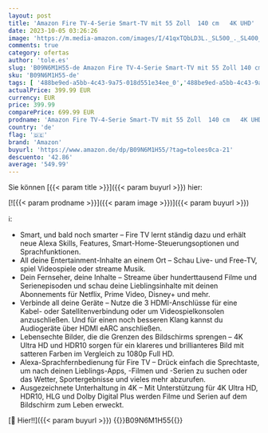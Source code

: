 ```yaml
---
layout: post
title: 'Amazon Fire TV-4-Serie Smart-TV mit 55 Zoll  140 cm   4K UHD'
date: 2023-10-05 03:26:26
image: 'https://m.media-amazon.com/images/I/41qxTQbLD3L._SL500_._SL400_.jpg'
comments: true
category: ofertas
author: 'tole.es'
slug: 'B09N6M1H55-de Amazon Fire TV-4-Serie Smart-TV mit 55 Zoll 140 cm 4K UHD'
sku: 'B09N6M1H55-de'
tags: [ '488be9ed-a5bb-4c43-9a75-018d551e34ee_0','488be9ed-a5bb-4c43-9a75-018d551e34ee_4201','663e9ebf-f22c-46a9-8f5d-f1ccf3d521b8_0','663e9ebf-f22c-46a9-8f5d-f1ccf3d521b8_801','Amazon-Geräte','Amazon-Geräte & Zubehör','Arborist Merchandising Root','Der Sparfuchs','Elektronik & Foto','Fernseher','Fernseher & Heimkino','Fire TV','Fire TV-4-Serie','Self Service','Smart-TVs','Special Features Stores','amazon','🇩🇪', ]
actualPrice: 399.99 EUR
currency: EUR
price: 399.99
comparePrice: 699.99 EUR
prodname: 'Amazon Fire TV-4-Serie Smart-TV mit 55 Zoll  140 cm   4K UHD'
country: 'de'
flag: '🇩🇪'
brand: 'Amazon'
buyurl: 'https://www.amazon.de/dp/B09N6M1H55/?tag=tolees0ca-21'
descuento: '42.86'
average: '549.99'
---
```


Sie können [{{< param title >}}]({{< param buyurl >}}) hier:

[![{{< param prodname >}}]({{< param image >}})]({{< param buyurl >}})

ℹ️:

- Smart, und bald noch smarter – Fire TV lernt ständig dazu und erhält neue Alexa Skills, Features, Smart-Home-Steuerungsoptionen und Sprachfunktionen.
- All deine Entertainment-Inhalte an einem Ort – Schau Live- und Free-TV, spiel Videospiele oder streame Musik.
- Dein Fernseher, deine Inhalte – Streame über hunderttausend Filme und Serienepisoden und schau deine Lieblingsinhalte mit deinen Abonnements für Netflix, Prime Video, Disney+ und mehr.
- Verbinde all deine Geräte – Nutze die 3 HDMI-Anschlüsse für eine Kabel- oder Satellitenverbindung oder um Videospielkonsolen anzuschließen. Und für einen noch besseren Klang kannst du Audiogeräte über HDMI eARC anschließen.
- Lebensechte Bilder, die die Grenzen des Bildschirms sprengen – 4K Ultra HD und HDR10 sorgen für ein klareres und brillianteres Bild mit satteren Farben im Vergleich zu 1080p Full HD.
- Alexa-Sprachfernbedienung für Fire TV – Drück einfach die Sprechtaste, um nach deinen Lieblings-Apps, -Filmen und -Serien zu suchen oder das Wetter, Sportergebnisse und vieles mehr abzurufen.
- Ausgezeichnete Unterhaltung in 4K – Mit Unterstützung für 4K Ultra HD, HDR10, HLG und Dolby Digital Plus werden Filme und Serien auf dem Bildschirm zum Leben erweckt.

[🛒 Hier!!]({{< param buyurl >}})
{{<world>}}B09N6M1H55{{</world>}}
